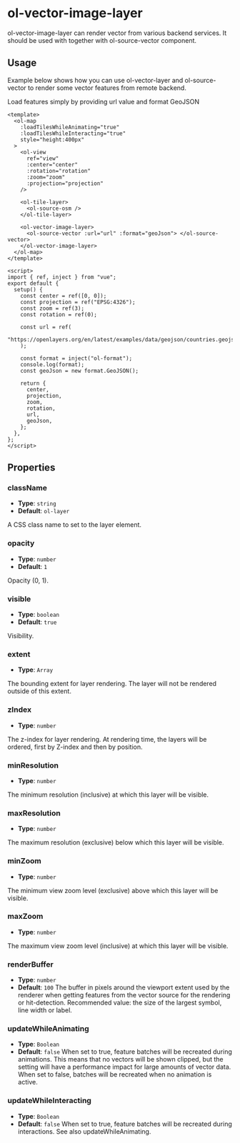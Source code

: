 # ol-vector-image-layer

ol-vector-image-layer can render vector from various backend services. It should be used with together with ol-source-vector component.

<script setup>
import VectorSourceDemo1 from "@demos/VectorSourceDemo1.vue"
</script>

<ClientOnly>
<VectorSourceDemo1 />
</ClientOnly>

## Usage

Example below shows how you can use ol-vector-layer and ol-source-vector to render some vector features from remote backend.

Load features simply by providing url value and format GeoJSON

```vue
<template>
  <ol-map
    :loadTilesWhileAnimating="true"
    :loadTilesWhileInteracting="true"
    style="height:400px"
  >
    <ol-view
      ref="view"
      :center="center"
      :rotation="rotation"
      :zoom="zoom"
      :projection="projection"
    />

    <ol-tile-layer>
      <ol-source-osm />
    </ol-tile-layer>

    <ol-vector-image-layer>
      <ol-source-vector :url="url" :format="geoJson"> </ol-source-vector>
    </ol-vector-image-layer>
  </ol-map>
</template>

<script>
import { ref, inject } from "vue";
export default {
  setup() {
    const center = ref([0, 0]);
    const projection = ref("EPSG:4326");
    const zoom = ref(3);
    const rotation = ref(0);

    const url = ref(
      "https://openlayers.org/en/latest/examples/data/geojson/countries.geojson"
    );

    const format = inject("ol-format");
    console.log(format);
    const geoJson = new format.GeoJSON();

    return {
      center,
      projection,
      zoom,
      rotation,
      url,
      geoJson,
    };
  },
};
</script>
```

## Properties

### className

- **Type**: `string`
- **Default**: `ol-layer`

A CSS class name to set to the layer element.

### opacity

- **Type**: `number `
- **Default**: `1`

Opacity (0, 1).

### visible

- **Type**: `boolean  `
- **Default**: `true`

Visibility.

### extent

- **Type**: `Array`

The bounding extent for layer rendering. The layer will not be rendered outside of this extent.

### zIndex

- **Type**: `number`

The z-index for layer rendering. At rendering time, the layers will be ordered, first by Z-index and then by position.

### minResolution

- **Type**: `number`

The minimum resolution (inclusive) at which this layer will be visible.

### maxResolution

- **Type**: `number`

The maximum resolution (exclusive) below which this layer will be visible.

### minZoom

- **Type**: `number`

The minimum view zoom level (exclusive) above which this layer will be visible.

### maxZoom

- **Type**: `number`

The maximum view zoom level (inclusive) at which this layer will be visible.

### renderBuffer

- **Type**: `number`
- **Default**: `100`
  The buffer in pixels around the viewport extent used by the renderer when getting features from the vector source for the rendering or hit-detection. Recommended value: the size of the largest symbol, line width or label.

### updateWhileAnimating

- **Type**: `Boolean`
- **Default**: `false`
  When set to true, feature batches will be recreated during animations. This means that no vectors will be shown clipped, but the setting will have a performance impact for large amounts of vector data. When set to false, batches will be recreated when no animation is active.

### updateWhileInteracting

- **Type**: `Boolean`
- **Default**: `false`
  When set to true, feature batches will be recreated during interactions. See also updateWhileAnimating.
